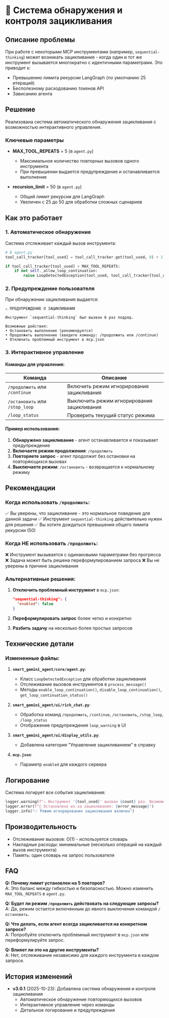 # 🔄 Система обнаружения и контроля зацикливания

## Описание проблемы

При работе с некоторыми MCP инструментами (например, `sequential-thinking`) может возникать зацикливание - когда один и тот же инструмент вызывается многократно с идентичными параметрами. Это приводит к:

- Превышению лимита рекурсии LangGraph (по умолчанию 25 итераций)
- Бесполезному расходованию токенов API
- Зависанию агента

## Решение

Реализована система автоматического обнаружения зацикливания с возможностью интерактивного управления.

### Ключевые параметры

- **MAX_TOOL_REPEATS** = 5 (в `agent.py`)
  - Максимальное количество повторных вызовов одного инструмента
  - При превышении выдается предупреждение и останавливается выполнение

- **recursion_limit** = 50 (в `agent.py`)
  - Общий лимит рекурсии для LangGraph
  - Увеличен с 25 до 50 для обработки сложных сценариев

## Как это работает

### 1. Автоматическое обнаружение

Система отслеживает каждый вызов инструмента:

```python
# В agent.py
tool_call_tracker[tool_used] = tool_call_tracker.get(tool_used, 0) + 1

if tool_call_tracker[tool_used] > MAX_TOOL_REPEATS:
    if not self._allow_loop_continuation:
        raise LoopDetectedException(tool_used, tool_call_tracker[tool_used])
```

### 2. Предупреждение пользователя

При обнаружении зацикливания выдается:

```
⚠️ ПРЕДУПРЕЖДЕНИЕ О ЗАЦИКЛИВАНИИ

Инструмент `sequential-thinking` был вызван 6 раз подряд.

Возможные действия:
• Остановить выполнение (рекомендуется)
• Продолжить выполнение (введите команду: /продолжить или /continue)
• Отключить проблемный инструмент в mcp.json
```

### 3. Интерактивное управление

#### Команды для управления:

| Команда | Описание |
|---------|----------|
| `/продолжить` или `/continue` | Включить режим игнорирования зацикливания |
| `/остановить` или `/stop_loop` | Выключить режим игнорирования зацикливания |
| `/loop_status` | Проверить текущий статус режима |

#### Пример использования:

1. **Обнаружено зацикливание** - агент останавливается и показывает предупреждение
2. **Включаете режим продолжения**: `/продолжить`
3. **Повторяете запрос** - агент продолжит без остановки на повторяющихся вызовах
4. **Выключаете режим**: `/остановить` - возвращается к нормальному режиму

## Рекомендации

### Когда использовать `/продолжить`:

✅ Вы уверены, что зацикливание - это нормальное поведение для данной задачи
✅ Инструмент `sequential-thinking` действительно нужен для решения
✅ Вы хотите дождаться превышения общего лимита рекурсии (50)

### Когда НЕ использовать `/продолжить`:

❌ Инструмент вызывается с одинаковыми параметрами без прогресса
❌ Задача может быть решена переформулированием запроса
❌ Вы не уверены в причине зацикливания

### Альтернативные решения:

1. **Отключить проблемный инструмент** в `mcp.json`:
   ```json
   "sequential-thinking": {
     "enabled": false
   }
   ```

2. **Переформулировать запрос** более четко и конкретно

3. **Разбить задачу** на несколько более простых запросов

## Технические детали

### Измененные файлы:

1. **`smart_gemini_agent/core/agent.py`**:
   - Класс `LoopDetectedException` для обработки зацикливания
   - Отслеживание вызовов инструментов в `process_message()`
   - Методы `enable_loop_continuation()`, `disable_loop_continuation()`, `get_loop_continuation_status()`

2. **`smart_gemini_agent/ui/rich_chat.py`**:
   - Обработка команд `/продолжить`, `/continue`, `/остановить`, `/stop_loop`, `/loop_status`
   - Отображение предупреждения `loop_warning` в UI

3. **`smart_gemini_agent/ui/display_utils.py`**:
   - Добавлена категория "Управление зацикливанием" в справку

4. **`mcp.json`**:
   - Параметр `enabled` для каждого сервера

## Логирование

Система логирует все события зацикливания:

```python
logger.warning(f"⚠️ Инструмент '{tool_used}' вызван {count} раз. Возможно зацикливание!")
logger.error(f"🔄 Остановлено из-за зацикливания: {error_message}")
logger.info("✅ Режим игнорирования зацикливания включен")
```

## Производительность

- Отслеживание вызовов: O(1) - используется словарь
- Накладные расходы: минимальные (несколько операций на каждый вызов инструмента)
- Память: один словарь на запрос пользователя

## FAQ

**Q: Почему лимит установлен на 5 повторов?**  
A: Это баланс между гибкостью и безопасностью. Можно изменить `MAX_TOOL_REPEATS` в `agent.py`.

**Q: Будет ли режим `/продолжить` действовать на следующие запросы?**  
A: Да, режим остается включенным до явного выключения командой `/остановить`.

**Q: Что делать, если агент всегда зацикливается на конкретном запросе?**  
A: Попробуйте отключить проблемный инструмент в `mcp.json` или переформулируйте запрос.

**Q: Влияет ли это на другие инструменты?**  
A: Нет, отслеживание независимо для каждого инструмента в каждом запросе.

## История изменений

- **v3.0.1** (2025-10-23): Добавлена система обнаружения и контроля зацикливания
  - Автоматическое обнаружение повторяющихся вызовов
  - Интерактивное управление через команды
  - Детальное логирование и предупреждения
